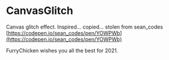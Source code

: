 # CanvasGlitch

Canvas glitch effect. Inspired... copied... stolen from sean_codes [https://codepen.io/sean_codes/pen/YOWPWb](https://codepen.io/sean_codes/pen/YOWPWb)

FurryChicken wishes you all the best for 2021.